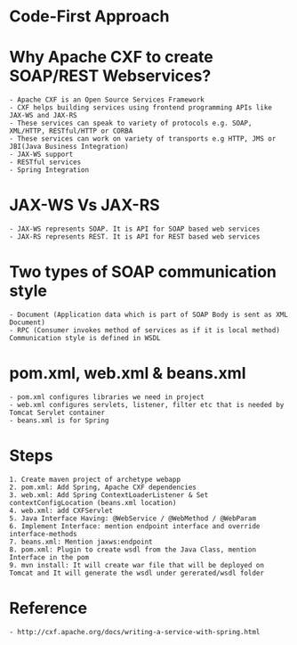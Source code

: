# Code-First Approach
# Why Apache CXF to create SOAP/REST Webservices?
	- Apache CXF is an Open Source Services Framework
	- CXF helps building services using frontend programming APIs like JAX-WS and JAX-RS
	- These services can speak to variety of protocols e.g. SOAP, XML/HTTP, RESTful/HTTP or CORBA
	- These services can work on variety of transports e.g HTTP, JMS or JBI(Java Business Integration)
	- JAX-WS support
	- RESTful services
	- Spring Integration
# JAX-WS Vs JAX-RS
	- JAX-WS represents SOAP. It is API for SOAP based web services
	- JAX-RS represents REST. It is API for REST based web services
# Two types of SOAP communication style
	- Document (Application data which is part of SOAP Body is sent as XML Document)
	- RPC (Consumer invokes method of services as if it is local method)
	Communication style is defined in WSDL
# pom.xml, web.xml & beans.xml
	- pom.xml configures libraries we need in project
	- web.xml configures servlets, listener, filter etc that is needed by Tomcat Servlet container
	- beans.xml is for Spring
# Steps
	1. Create maven project of archetype webapp
	2. pom.xml: Add Spring, Apache CXF dependencies
	3. web.xml: Add Spring ContextLoaderListener & Set contextConfigLocation (beans.xml location)
	4. web.xml: add CXFServlet
	5. Java Interface Having: @WebService / @WebMethod / @WebParam
	6. Implement Interface: mention endpoint interface and override interface-methods
	7. beans.xml: Mention jaxws:endpoint
	8. pom.xml: Plugin to create wsdl from the Java Class, mention Interface in the pom
	9. mvn install: It will create war file that will be deployed on Tomcat and It will generate the wsdl under gererated/wsdl folder
	
	
# Reference
	- http://cxf.apache.org/docs/writing-a-service-with-spring.html
	
	


